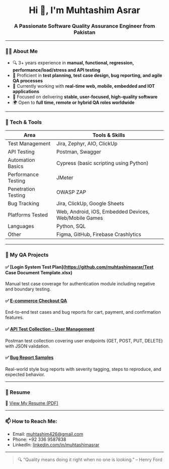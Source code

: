 <h1 align="center">Hi 👋, I'm Muhtashim Asrar</h1>
<h3 align="center">A Passionate Software Quality Assurance Engineer from Pakistan</h3>

---

### 👨‍💻 About Me
- 🔍 3+ years experience in **manual, functional, regression, performance/load/stress and API testing**
- 🧠 Proficient in **test planning, test case design, bug reporting, and agile QA processes**
- 🤝 Currently working with **real-time web, mobile, embedded and IOT applications**
- 🎯 Focused on delivering **stable, user-focused, high-quality software**
- 🌍 Open to **full time, remote or hybrid QA roles worldwide**

---

### 🧪 Tech & Tools

| Area               | Tools & Skills                                                                 |
|--------------------|--------------------------------------------------------------------------------|
| Test Management     | Jira, Zephyr, AIO, ClickUp                                                     |
| API Testing         | Postman, Swagger                                                              |
| Automation Basics   | Cypress (basic scripting using Python)                                        |
| Performance Testing | JMeter                                                                         |
| Penetration Testing | OWASP ZAP                                                                      |
| Bug Tracking        | Jira, ClickUp, Google Sheets                                                   |
| Platforms Tested    | Web, Android, iOS, Embedded Devices, Web/Mobile Games                         |
| Languages           | Python, SQL                                                                   |
| Other               | Figma, GitHub, Firebase Crashlytics                     |

---

### 📂 My QA Projects

#### ✅ [Login System Test Plan](https://github.com/muhtashimasrar/Test Case Document Template.xlsx)
Manual test case coverage for authentication module including negative and boundary testing.

#### ✅ [E-commerce Checkout QA](https://github.com/muhtashimasrar/ecommerce-checkout-tests)
End-to-end test cases and bug reports for cart, payment, and confirmation features.

#### ✅ [API Test Collection – User Management](https://github.com/muhtashimasrar/api-tests)
Postman test collection covering user endpoints (GET, POST, PUT, DELETE) with JSON validation.

#### ✅ [Bug Report Samples](https://github.com/muhtashimasrar/bug-report-samples)
Real-world style bug reports with severity tagging, steps to reproduce, and expected behavior.

---

### 📄 Resume
📄 [View My Resume (PDF)](./Muhtashim_Asrar_Resume.pdf)

---

### 📫 How to Reach Me:
- Email: muhtashim426@gmail.com  
- Phone: +92 336 9587838  
- LinkedIn: [linkedin.com/in/muhtashimasrar](https://www.linkedin.com/in/muhtashimasrar)

---

> 🔍 “Quality means doing it right when no one is looking.” – Henry Ford
